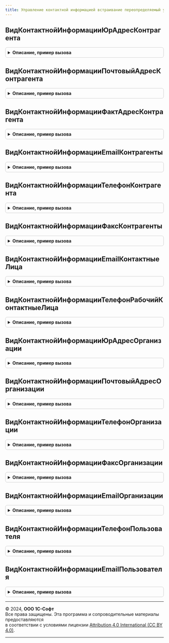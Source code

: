 ```yaml
---
title: Управление контактной информацией встраивание переопределяемый у х
---
```



## ВидКонтактнойИнформацииЮрАдресКонтрагента
<details style="margin: 1em 0; padding: 0.5em; border: 1px solid #ccc; border-radius: 6px;">

<summary style="font-weight: bold; cursor: pointer;">Описание, пример вызова</summary>

```bsl


Функция ВидКонтактнойИнформацииЮрАдресКонтрагента() Экспорт
```

Пример вызова
```bsl
Результат = УправлениеКонтактнойИнформациейВстраиваниеПереопределяемыйУХ.ВидКонтактнойИнформацииЮрАдресКонтрагента() 
```
</details>

## ВидКонтактнойИнформацииПочтовыйАдресКонтрагента
<details style="margin: 1em 0; padding: 0.5em; border: 1px solid #ccc; border-radius: 6px;">

<summary style="font-weight: bold; cursor: pointer;">Описание, пример вызова</summary>

```bsl

Функция ВидКонтактнойИнформацииПочтовыйАдресКонтрагента() Экспорт
```

Пример вызова
```bsl
Результат = УправлениеКонтактнойИнформациейВстраиваниеПереопределяемыйУХ.ВидКонтактнойИнформацииПочтовыйАдресКонтрагента() 
```
</details>

## ВидКонтактнойИнформацииФактАдресКонтрагента
<details style="margin: 1em 0; padding: 0.5em; border: 1px solid #ccc; border-radius: 6px;">

<summary style="font-weight: bold; cursor: pointer;">Описание, пример вызова</summary>

```bsl

Функция ВидКонтактнойИнформацииФактАдресКонтрагента() Экспорт
```

Пример вызова
```bsl
Результат = УправлениеКонтактнойИнформациейВстраиваниеПереопределяемыйУХ.ВидКонтактнойИнформацииФактАдресКонтрагента() 
```
</details>

## ВидКонтактнойИнформацииEmailКонтрагенты
<details style="margin: 1em 0; padding: 0.5em; border: 1px solid #ccc; border-radius: 6px;">

<summary style="font-weight: bold; cursor: pointer;">Описание, пример вызова</summary>

```bsl

Функция ВидКонтактнойИнформацииEmailКонтрагенты() Экспорт
```

Пример вызова
```bsl
Результат = УправлениеКонтактнойИнформациейВстраиваниеПереопределяемыйУХ.ВидКонтактнойИнформацииEmailКонтрагенты() 
```
</details>

## ВидКонтактнойИнформацииТелефонКонтрагента
<details style="margin: 1em 0; padding: 0.5em; border: 1px solid #ccc; border-radius: 6px;">

<summary style="font-weight: bold; cursor: pointer;">Описание, пример вызова</summary>

```bsl

Функция ВидКонтактнойИнформацииТелефонКонтрагента() Экспорт
```

Пример вызова
```bsl
Результат = УправлениеКонтактнойИнформациейВстраиваниеПереопределяемыйУХ.ВидКонтактнойИнформацииТелефонКонтрагента() 
```
</details>

## ВидКонтактнойИнформацииФаксКонтрагенты
<details style="margin: 1em 0; padding: 0.5em; border: 1px solid #ccc; border-radius: 6px;">

<summary style="font-weight: bold; cursor: pointer;">Описание, пример вызова</summary>

```bsl

Функция ВидКонтактнойИнформацииФаксКонтрагенты() Экспорт
```

Пример вызова
```bsl
Результат = УправлениеКонтактнойИнформациейВстраиваниеПереопределяемыйУХ.ВидКонтактнойИнформацииФаксКонтрагенты() 
```
</details>

## ВидКонтактнойИнформацииEmailКонтактныеЛица
<details style="margin: 1em 0; padding: 0.5em; border: 1px solid #ccc; border-radius: 6px;">

<summary style="font-weight: bold; cursor: pointer;">Описание, пример вызова</summary>

```bsl

Функция ВидКонтактнойИнформацииEmailКонтактныеЛица() Экспорт
```

Пример вызова
```bsl
Результат = УправлениеКонтактнойИнформациейВстраиваниеПереопределяемыйУХ.ВидКонтактнойИнформацииEmailКонтактныеЛица() 
```
</details>

## ВидКонтактнойИнформацииТелефонРабочийКонтактныеЛица
<details style="margin: 1em 0; padding: 0.5em; border: 1px solid #ccc; border-radius: 6px;">

<summary style="font-weight: bold; cursor: pointer;">Описание, пример вызова</summary>

```bsl

Функция ВидКонтактнойИнформацииТелефонРабочийКонтактныеЛица() Экспорт
```

Пример вызова
```bsl
Результат = УправлениеКонтактнойИнформациейВстраиваниеПереопределяемыйУХ.ВидКонтактнойИнформацииТелефонРабочийКонтактныеЛица() 
```
</details>

## ВидКонтактнойИнформацииЮрАдресОрганизации
<details style="margin: 1em 0; padding: 0.5em; border: 1px solid #ccc; border-radius: 6px;">

<summary style="font-weight: bold; cursor: pointer;">Описание, пример вызова</summary>

```bsl

Функция ВидКонтактнойИнформацииЮрАдресОрганизации() Экспорт
```

Пример вызова
```bsl
Результат = УправлениеКонтактнойИнформациейВстраиваниеПереопределяемыйУХ.ВидКонтактнойИнформацииЮрАдресОрганизации() 
```
</details>

## ВидКонтактнойИнформацииПочтовыйАдресОрганизации
<details style="margin: 1em 0; padding: 0.5em; border: 1px solid #ccc; border-radius: 6px;">

<summary style="font-weight: bold; cursor: pointer;">Описание, пример вызова</summary>

```bsl

Функция ВидКонтактнойИнформацииПочтовыйАдресОрганизации() Экспорт
```

Пример вызова
```bsl
Результат = УправлениеКонтактнойИнформациейВстраиваниеПереопределяемыйУХ.ВидКонтактнойИнформацииПочтовыйАдресОрганизации() 
```
</details>

## ВидКонтактнойИнформацииТелефонОрганизации
<details style="margin: 1em 0; padding: 0.5em; border: 1px solid #ccc; border-radius: 6px;">

<summary style="font-weight: bold; cursor: pointer;">Описание, пример вызова</summary>

```bsl

Функция ВидКонтактнойИнформацииТелефонОрганизации() Экспорт
```

Пример вызова
```bsl
Результат = УправлениеКонтактнойИнформациейВстраиваниеПереопределяемыйУХ.ВидКонтактнойИнформацииТелефонОрганизации() 
```
</details>

## ВидКонтактнойИнформацииФаксОрганизации
<details style="margin: 1em 0; padding: 0.5em; border: 1px solid #ccc; border-radius: 6px;">

<summary style="font-weight: bold; cursor: pointer;">Описание, пример вызова</summary>

```bsl

Функция ВидКонтактнойИнформацииФаксОрганизации() Экспорт
```

Пример вызова
```bsl
Результат = УправлениеКонтактнойИнформациейВстраиваниеПереопределяемыйУХ.ВидКонтактнойИнформацииФаксОрганизации() 
```
</details>

## ВидКонтактнойИнформацииEmailОрганизации
<details style="margin: 1em 0; padding: 0.5em; border: 1px solid #ccc; border-radius: 6px;">

<summary style="font-weight: bold; cursor: pointer;">Описание, пример вызова</summary>

```bsl

Функция ВидКонтактнойИнформацииEmailОрганизации() Экспорт
```

Пример вызова
```bsl
Результат = УправлениеКонтактнойИнформациейВстраиваниеПереопределяемыйУХ.ВидКонтактнойИнформацииEmailОрганизации() 
```
</details>

## ВидКонтактнойИнформацииТелефонПользователя
<details style="margin: 1em 0; padding: 0.5em; border: 1px solid #ccc; border-radius: 6px;">

<summary style="font-weight: bold; cursor: pointer;">Описание, пример вызова</summary>

```bsl

Функция ВидКонтактнойИнформацииТелефонПользователя() Экспорт
```

Пример вызова
```bsl
Результат = УправлениеКонтактнойИнформациейВстраиваниеПереопределяемыйУХ.ВидКонтактнойИнформацииТелефонПользователя() 
```
</details>

## ВидКонтактнойИнформацииEmailПользователя
<details style="margin: 1em 0; padding: 0.5em; border: 1px solid #ccc; border-radius: 6px;">

<summary style="font-weight: bold; cursor: pointer;">Описание, пример вызова</summary>

```bsl

Функция ВидКонтактнойИнформацииEmailПользователя() Экспорт
```

Пример вызова
```bsl
Результат = УправлениеКонтактнойИнформациейВстраиваниеПереопределяемыйУХ.ВидКонтактнойИнформацииEmailПользователя() 
```
</details>

---

© 2024, **ООО 1С-Софт**  
Все права защищены. Эта программа и сопроводительные материалы предоставляются  
в соответствии с условиями лицензии [Attribution 4.0 International (CC BY 4.0)](https://creativecommons.org/licenses/by/4.0/legalcode).

---
